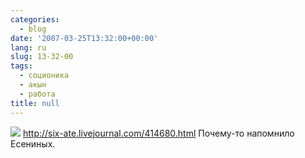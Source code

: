 ```yaml
---
categories:
  - blog
date: '2007-03-25T13:32:00+00:00'
lang: ru
slug: 13-32-00
tags:
  - соционика
  - акын
  - работа
title: null
---
```




[ ![](http://pics.livejournal.com/yamadharma/pic/0000h64p)](http://pics.livejournal.com/yamadharma/pic/0000h64p) http://six-ate.livejournal.com/414680.html Почему-то напомнило Есениных.